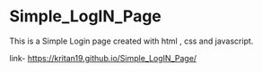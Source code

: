 # Simple_LogIN_Page
This is a Simple Login page created with html , css and javascript.

link- https://kritan19.github.io/Simple_LogIN_Page/
